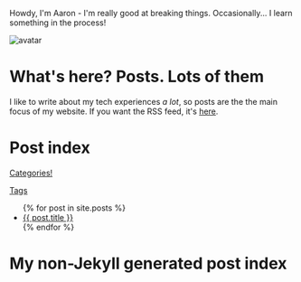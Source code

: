 Howdy, I'm Aaron - I'm really good at breaking things. Occasionally... I learn something in the process!

![avatar](https://avatars1.githubusercontent.com/u/29888436?s=460&u=03df457371669048031a735802c33b93d07a1f10&v=4)

# What's here? Posts. Lots of them

I like to write about my tech experiences *a lot*, so posts are the the main focus of my website. If you want the RSS feed, it's [here](https://aaronpkelly.github.io/feed.xml).

# Post index

<a href="https://aaronpkelly.github.io/Categories.html">Categories!</a>

<a href="https://aaronpkelly.github.io/Tags.html">Tags</a>

<ul>
  {% for post in site.posts %}
    <li>
      <a href="{{ post.url }}">{{ post.title }}</a>
    </li>
  {% endfor %}
</ul>

# My non-Jekyll generated post index
